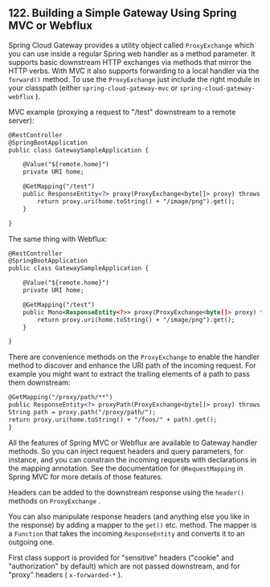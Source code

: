 ## 122. Building a Simple Gateway Using Spring MVC or Webflux

Spring Cloud Gateway provides a utility object called  `ProxyExchange`  which you can use inside a regular Spring web handler as a method parameter. It supports basic downstream HTTP exchanges via methods that mirror the HTTP verbs. With MVC it also supports forwarding to a local handler via the  `forward()`  method. To use the  `ProxyExchange`  just include the right module in your classpath (either  `spring-cloud-gateway-mvc`  or  `spring-cloud-gateway-webflux` ).

MVC example (proxying a request to "/test" downstream to a remote server):

```xml
@RestController
@SpringBootApplication
public class GatewaySampleApplication {

	@Value("${remote.home}")
	private URI home;

	@GetMapping("/test")
	public ResponseEntity<?> proxy(ProxyExchange<byte[]> proxy) throws Exception {
		return proxy.uri(home.toString() + "/image/png").get();
	}

}
```

The same thing with Webflux:

```xml
@RestController
@SpringBootApplication
public class GatewaySampleApplication {

	@Value("${remote.home}")
	private URI home;

	@GetMapping("/test")
	public Mono<ResponseEntity<?>> proxy(ProxyExchange<byte[]> proxy) throws Exception {
		return proxy.uri(home.toString() + "/image/png").get();
	}

}
```

There are convenience methods on the  `ProxyExchange`  to enable the handler method to discover and enhance the URI path of the incoming request. For example you might want to extract the trailing elements of a path to pass them downstream:

```xml
@GetMapping("/proxy/path/**")
public ResponseEntity<?> proxyPath(ProxyExchange<byte[]> proxy) throws Exception {
String path = proxy.path("/proxy/path/");
return proxy.uri(home.toString() + "/foos/" + path).get();
}
```

All the features of Spring MVC or Webflux are available to Gateway handler methods. So you can inject request headers and query parameters, for instance, and you can constrain the incoming requests with declarations in the mapping annotation. See the documentation for  `@RequestMapping`  in Spring MVC for more details of those features.

Headers can be added to the downstream response using the  `header()`  methods on  `ProxyExchange` .

You can also manipulate response headers (and anything else you like in the response) by adding a mapper to the  `get()`  etc. method. The mapper is a  `Function`  that takes the incoming  `ResponseEntity`  and converts it to an outgoing one.

First class support is provided for "sensitive" headers ("cookie" and "authorization" by default) which are not passed downstream, and for "proxy" headers ( `x-forwarded-*` ).
